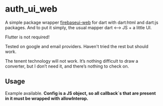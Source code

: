 # auth_ui_web

A simple package wrapper [firebaseui-web](https://github.com/firebase/firebaseui-web) for dart with dart:html and dart:js packages. And to put it simply, the usual mapper dart <--> JS + a little UI.

Flutter is not required!

Tested on google and email providers. Haven't tried the rest but should work.

The tenent technology will not work. It’s nothing difficult to draw a converter, but I don’t need it, and there’s nothing to check on.

## Usage

Example available. **Config is a JS object, so all callback`s that are present in it must be wrapped with allowInterop.**
